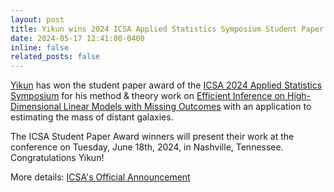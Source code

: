 ```yaml
---
layout: post
title: Yikun wins 2024 ICSA Applied Statistics Symposium Student Paper Award
date: 2024-05-17 12:41:00-0400
inline: false
related_posts: false
---
```


[Yikun](https://zhangyk8.github.io) has won the student paper award of the [ICSA 2024 Applied Statistics Symposium](https://symposium2024.icsa.org) for his method \& theory work on [Efficient Inference on High-Dimensional Linear Models with Missing Outcomes](https://arxiv.org/abs/2309.06429) with an application to estimating the mass of distant galaxies. 

The ICSA Student Paper Award winners will present their work at the conference on Tuesday, June 18th, 2024, in Nashville, Tennessee. Congratulations Yikun!

More details: [ICSA's Official Announcement](https://symposium2024.icsa.org/student-paper-winners/)
